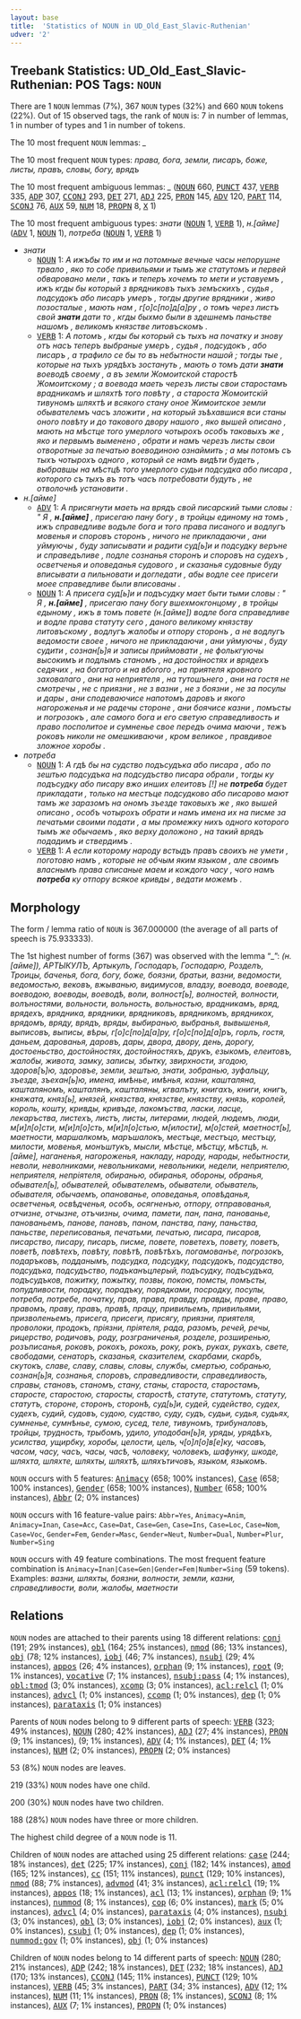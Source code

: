 ```yaml
---
layout: base
title:  'Statistics of NOUN in UD_Old_East_Slavic-Ruthenian'
udver: '2'
---
```


## Treebank Statistics: UD_Old_East_Slavic-Ruthenian: POS Tags: `NOUN`

There are 1 `NOUN` lemmas (7%), 367 `NOUN` types (32%) and 660 `NOUN` tokens (22%).
Out of 15 observed tags, the rank of `NOUN` is: 7 in number of lemmas, 1 in number of types and 1 in number of tokens.

The 10 most frequent `NOUN` lemmas: <em>_</em>

The 10 most frequent `NOUN` types:  <em>права, бога, земли, писаръ, боже, листы, правъ, словы, богу, врядъ</em>

The 10 most frequent ambiguous lemmas: <em>_</em> (<tt><a href="orv_ruthenian-pos-NOUN.html">NOUN</a></tt> 660, <tt><a href="orv_ruthenian-pos-PUNCT.html">PUNCT</a></tt> 437, <tt><a href="orv_ruthenian-pos-VERB.html">VERB</a></tt> 335, <tt><a href="orv_ruthenian-pos-ADP.html">ADP</a></tt> 307, <tt><a href="orv_ruthenian-pos-CCONJ.html">CCONJ</a></tt> 293, <tt><a href="orv_ruthenian-pos-DET.html">DET</a></tt> 271, <tt><a href="orv_ruthenian-pos-ADJ.html">ADJ</a></tt> 225, <tt><a href="orv_ruthenian-pos-PRON.html">PRON</a></tt> 145, <tt><a href="orv_ruthenian-pos-ADV.html">ADV</a></tt> 120, <tt><a href="orv_ruthenian-pos-PART.html">PART</a></tt> 114, <tt><a href="orv_ruthenian-pos-SCONJ.html">SCONJ</a></tt> 76, <tt><a href="orv_ruthenian-pos-AUX.html">AUX</a></tt> 59, <tt><a href="orv_ruthenian-pos-NUM.html">NUM</a></tt> 18, <tt><a href="orv_ruthenian-pos-PROPN.html">PROPN</a></tt> 8, <tt><a href="orv_ruthenian-pos-X.html">X</a></tt> 1)

The 10 most frequent ambiguous types:  <em>знати</em> (<tt><a href="orv_ruthenian-pos-NOUN.html">NOUN</a></tt> 1, <tt><a href="orv_ruthenian-pos-VERB.html">VERB</a></tt> 1), <em>н.[айме]</em> (<tt><a href="orv_ruthenian-pos-ADV.html">ADV</a></tt> 1, <tt><a href="orv_ruthenian-pos-NOUN.html">NOUN</a></tt> 1), <em>потреба</em> (<tt><a href="orv_ruthenian-pos-NOUN.html">NOUN</a></tt> 1, <tt><a href="orv_ruthenian-pos-VERB.html">VERB</a></tt> 1)


* <em>знати</em>
  * <tt><a href="orv_ruthenian-pos-NOUN.html">NOUN</a></tt> 1: <em>А ижъбы то им и на потомные вечные часы непорушне трвало , яко то собе привильями и тымъ же статутомъ и первей обваровано мели , такъ и теперъ хочемъ то мети и уставуемъ , ижъ кгды бы который з врядниковъ тыхъ земъскихъ , судья , подсудокъ або писаръ умеръ , тогды другие врядники , живо позосталые , мають нам , г[о]с[по]д[а]ру , о томъ через листъ свой <b>знати</b> дати то , кгды быхмо были в здешнемъ паньстве нашомъ , великомъ князстве литовъскомъ .</em>
  * <tt><a href="orv_ruthenian-pos-VERB.html">VERB</a></tt> 1: <em>А потомъ , кгды бы который съ тыхъ на початку и знову отъ насъ теперъ выбраные умеръ , судья , подсудокъ , або писаръ , а трафило се бы то въ небытности нашой ; тогды тые , которые на тыхъ урядѣхъ зостануть , мають о томъ дати <b>знати</b> воеводѣ своему , а въ земли Жомоитской старостѣ Жомоитскому ; а воевода маеть черезъ листы свои старостамъ врадникамъ и шляхтѣ того повѣту , а староста Жомоитскій тивуномъ шляхтѣ и всякого стану оное Жимоитское земли обывателемъ часъ зложити , на который зъѣхавшися вси станы оного повѣту и до такового двору нашого , яко вышей описано , мають на мѣстце того умерлого чотырохъ особъ таковыхъ же , яко и первымъ выменено , обрати и намъ черезъ листы свои отворотные за печатью воеводиною ознаймить ; а мы потомъ съ тыхъ чотырохъ одного , который се намъ видѣти будеть , выбравшы на мѣстцѣ того умерлого судьи подсудка або писара , которого съ тыхъ въ тотъ часъ потребовати будуть , не отволочнѣ установити .</em>
* <em>н.[айме]</em>
  * <tt><a href="orv_ruthenian-pos-ADV.html">ADV</a></tt> 1: <em>А присягнути маеть на врядъ свой писарский тыми словы : \" Я , <b>н.[айме]</b> , присегаю пану богу , в тройцы единому на томъ , ижъ справедливе водъле бога и того права писаного и водлугъ мовенья и споровъ сторонъ , ничого не прикладаючи , ани уймуючы , буду записывати и радити суд[ь]и и подсудку веръне и справедъливе , подле сознанья сторонъ и споровъ на судехъ , осветченья и оповеданья судового , и сказанья судовные буду вписывати а пильновати и догледати , абы водле сее присеги моее справедливе были вписованы .</em>
  * <tt><a href="orv_ruthenian-pos-NOUN.html">NOUN</a></tt> 1: <em>А присега суд[ь]и и подъсудку мает быти тыми словы : \" Я , <b>н.[айме]</b> , присегаю пану богу вшехмокгонцому , в тройцы едыному , ижъ в томъ повете (н.[айме]) водле бога справедливе и водле права статуту сего , даного великому князству литовъскому , водлугъ жалобы и отпору сторонъ , а не водлугъ ведомости своее , ничого не прикладаючи , ани уймуючы , буду судити , сознан[ь]я и записы приймовати , не фолькгуючы высокимъ и подлымъ станомъ , на достойностях и врядехъ седячих , на богатого и на вбогого , на приятеля кровного заховалаго , ани на неприятеля , на тутошънего , ани на гостя не смотречы , не с приязни , не з вазни , не з боязни , не за посулы и дары , ани сподеваючисе напотомъ даровъ и якого нагороженья и не радечы стороне , ани боячисе казни , помъсты и погрозокъ , але самого бога и его светую справедливость и право посполитое и сумненье свое передъ очима маючи , тежъ роковъ николи не омешкиваючи , кром великое , правдивое зложное хоробы .</em>
* <em>потреба</em>
  * <tt><a href="orv_ruthenian-pos-NOUN.html">NOUN</a></tt> 1: <em>А гдѣ бы на судство подъсудъка або писара , або по зештью подсудъка на подсудъство писара обрали , тогды ку подъсудку або писару вжо инших елеитовъ [!] не <b>потреба</b> будет прикладати , только на местъце подсудково або писарово мают тамъ же заразомъ на ономъ зъезде таковыхъ же , яко вышей описано , особъ чотырохъ обрати и намъ имена их на писме за печатьми своими подати , а мы промежку нихъ одного которого тымъ же обычаемъ , яко верху доложоно , на такий врядъ подадимъ и ствердимъ .</em>
  * <tt><a href="orv_ruthenian-pos-VERB.html">VERB</a></tt> 1: <em>А если которому народу встыдъ правъ своихъ не умети , поготовю намъ , которые не обчым яким языком , але своимъ власнымъ права списаные маем и кождого часу , чого намъ <b>потреба</b> ку отпору всякое кривды , ведати можемъ .</em>

## Morphology

The form / lemma ratio of `NOUN` is 367.000000 (the average of all parts of speech is 75.933333).

The 1st highest number of forms (367) was observed with the lemma “_”: <em>(н.[айме]), АРТЫКУЛЪ, Артыкулъ, Господаръ, Господарю, Розделъ, Троицы, баченья, бога, богу, боже, боязни, братьи, вазни, ведомости, ведомостью, вековъ, вжыванью, видимусов, владзу, воевода, воеводе, воеводою, воеводы, воеводѣ, воли, волност[ь], волностей, волности, волъностями, вольности, вольность, вольностью, врадникамъ, вряд, врядехъ, врядника, врядники, врядниковъ, врядникомъ, врядникох, врядомъ, вряду, врядъ, вряды, выбиранью, выбранья, вывышенья, выписовъ, выписы, вѣры, г[о]с[по]д[а]ру, г[о]с[по]д[а]ръ, горлъ, гостя, даньем, дарованья, даровъ, дары, двора, двору, день, дорогу, достоеньство, достойностях, достойностяхъ, друкъ, езыкомъ, елеитовъ, жалобы, живота, замку, записы, збытку, звирхности, згодою, здоров[ъ]ю, здоровъе, земли, зештью, знати, зобранью, зуфальцу, зъезде, зъехан[ь]ю, имена, имѣнье, имѣнья, казни, кашталяна, кашталяномъ, кашталянъ, кашталяны, кгвалъту, книгахъ, книги, книгъ, княжата, княз[ь], князей, князства, князстве, князству, князь, королей, король, кошту, кривды, кривъде, лакомъства, ласки, ласце, лекаръства, листехъ, листъ, листы, литерами, людей, людемъ, люди, м[и]л[о]сти, м[и]л[о]сть, м[и]л[о]стью, м[илости], м[о]стей, маетност[ь], маетности, маршалкомъ, маръшалокъ, местъце, местъцо, местъцу, милости, мовенья, монъштукъ, мысли, мѣстце, мѣстцу, мѣстцѣ, н.[айме], наганенья, нагороженья, накладу, народу, народы, небытности, неволи, неволниками, невольниками, невольники, недели, неприятелю, неприятеля, непріятеля, обиранью, обиранья, обороны, обранья, обывател[ь], обывателей, обывателемъ, обыватели, обыватель, обывателя, обычаемъ, опанованье, оповеданья, оповѣданья, осветченья, освѣдченья, особъ, осягненъю, отпору, отправованья, отчизне, отчызне, отъчизны, очима, памети, пан, пана, панованье, панованьемъ, панове, пановъ, паном, панства, пану, паньства, паньстве, переписованья, печатьми, печатью, писара, писаров, писарство, писару, писаръ, писме, повете, поветехъ, повету, поветъ, поветѣ, повѣтехъ, повѣту, повѣтѣ, повѣтѣхъ, погамованъе, погрозокъ, подаръковъ, подданымъ, подсудка, подсудку, подсудокъ, подсудство, подсудъка, подсудъство, подъканъцлерый, подъсудку, подъсудъка, подъсудъков, пожитку, пожытку, позвы, покою, помсты, помъсты, попудливости, порадку, порадъку, порядками, посродку, посулы, потреба, потребе, початку, прав, права, правду, правды, праве, право, правомъ, праву, правъ, правѣ, працу, привильемъ, привильями, призволеньемъ, присега, присеги, присягу, приязни, приятеля, проволоки, продокъ, пріязни, пріятеля, рада, разомъ, речей, речы, рицерство, родичовъ, роду, розграниченья, розделе, розширенью, розъписанья, роковъ, рокохъ, рокохь, року, рокъ, руках, рукахъ, свете, свободами, сенаторъ, сказанья, сказителем, скарбами, скарбъ, скутокъ, славе, славу, славы, словы, службы, смертью, собранью, сознан[ь]я, сознанья, споровъ, справедливости, справедливость, справы, становъ, станомъ, стану, станы, староста, старостамъ, старосте, старостою, старосты, старостѣ, статуте, статутомъ, статуту, статутъ, стороне, сторонъ, сторонѣ, суд[ь]и, судей, судейство, судех, судехъ, судий, судовъ, судою, судство, суду, судъ, судьи, судья, судьях, сумненье, сумнѣнье, сумою, сусед, теле, тивуномъ, трибуналовъ, тройцы, трудность, трыбомъ, удило, уподобан[ь]я, уряды, урядѣхъ, усилства, ущирбку, хоробы, целости, цель, ч[о]л[о]в[е]ку, часовъ, часом, часу, часъ, часы, часѣ, чоловеку, чоловекъ, шафунку, шкоде, шляхта, шляхте, шляхты, шляхтѣ, шляхътичовъ, языком, языкомъ</em>.

`NOUN` occurs with 5 features: <tt><a href="orv_ruthenian-feat-Animacy.html">Animacy</a></tt> (658; 100% instances), <tt><a href="orv_ruthenian-feat-Case.html">Case</a></tt> (658; 100% instances), <tt><a href="orv_ruthenian-feat-Gender.html">Gender</a></tt> (658; 100% instances), <tt><a href="orv_ruthenian-feat-Number.html">Number</a></tt> (658; 100% instances), <tt><a href="orv_ruthenian-feat-Abbr.html">Abbr</a></tt> (2; 0% instances)

`NOUN` occurs with 16 feature-value pairs: `Abbr=Yes`, `Animacy=Anim`, `Animacy=Inan`, `Case=Acc`, `Case=Dat`, `Case=Gen`, `Case=Ins`, `Case=Loc`, `Case=Nom`, `Case=Voc`, `Gender=Fem`, `Gender=Masc`, `Gender=Neut`, `Number=Dual`, `Number=Plur`, `Number=Sing`

`NOUN` occurs with 49 feature combinations.
The most frequent feature combination is `Animacy=Inan|Case=Gen|Gender=Fem|Number=Sing` (59 tokens).
Examples: <em>вазни, шляхты, боязни, волности, земли, казни, справедливости, воли, жалобы, маетности</em>


## Relations

`NOUN` nodes are attached to their parents using 18 different relations: <tt><a href="orv_ruthenian-dep-conj.html">conj</a></tt> (191; 29% instances), <tt><a href="orv_ruthenian-dep-obl.html">obl</a></tt> (164; 25% instances), <tt><a href="orv_ruthenian-dep-nmod.html">nmod</a></tt> (86; 13% instances), <tt><a href="orv_ruthenian-dep-obj.html">obj</a></tt> (78; 12% instances), <tt><a href="orv_ruthenian-dep-iobj.html">iobj</a></tt> (46; 7% instances), <tt><a href="orv_ruthenian-dep-nsubj.html">nsubj</a></tt> (29; 4% instances), <tt><a href="orv_ruthenian-dep-appos.html">appos</a></tt> (26; 4% instances), <tt><a href="orv_ruthenian-dep-orphan.html">orphan</a></tt> (9; 1% instances), <tt><a href="orv_ruthenian-dep-root.html">root</a></tt> (9; 1% instances), <tt><a href="orv_ruthenian-dep-vocative.html">vocative</a></tt> (7; 1% instances), <tt><a href="orv_ruthenian-dep-nsubj-pass.html">nsubj:pass</a></tt> (4; 1% instances), <tt><a href="orv_ruthenian-dep-obl-tmod.html">obl:tmod</a></tt> (3; 0% instances), <tt><a href="orv_ruthenian-dep-xcomp.html">xcomp</a></tt> (3; 0% instances), <tt><a href="orv_ruthenian-dep-acl-relcl.html">acl:relcl</a></tt> (1; 0% instances), <tt><a href="orv_ruthenian-dep-advcl.html">advcl</a></tt> (1; 0% instances), <tt><a href="orv_ruthenian-dep-ccomp.html">ccomp</a></tt> (1; 0% instances), <tt><a href="orv_ruthenian-dep-dep.html">dep</a></tt> (1; 0% instances), <tt><a href="orv_ruthenian-dep-parataxis.html">parataxis</a></tt> (1; 0% instances)

Parents of `NOUN` nodes belong to 9 different parts of speech: <tt><a href="orv_ruthenian-pos-VERB.html">VERB</a></tt> (323; 49% instances), <tt><a href="orv_ruthenian-pos-NOUN.html">NOUN</a></tt> (280; 42% instances), <tt><a href="orv_ruthenian-pos-ADJ.html">ADJ</a></tt> (27; 4% instances), <tt><a href="orv_ruthenian-pos-PRON.html">PRON</a></tt> (9; 1% instances),  (9; 1% instances), <tt><a href="orv_ruthenian-pos-ADV.html">ADV</a></tt> (4; 1% instances), <tt><a href="orv_ruthenian-pos-DET.html">DET</a></tt> (4; 1% instances), <tt><a href="orv_ruthenian-pos-NUM.html">NUM</a></tt> (2; 0% instances), <tt><a href="orv_ruthenian-pos-PROPN.html">PROPN</a></tt> (2; 0% instances)

53 (8%) `NOUN` nodes are leaves.

219 (33%) `NOUN` nodes have one child.

200 (30%) `NOUN` nodes have two children.

188 (28%) `NOUN` nodes have three or more children.

The highest child degree of a `NOUN` node is 11.

Children of `NOUN` nodes are attached using 25 different relations: <tt><a href="orv_ruthenian-dep-case.html">case</a></tt> (244; 18% instances), <tt><a href="orv_ruthenian-dep-det.html">det</a></tt> (225; 17% instances), <tt><a href="orv_ruthenian-dep-conj.html">conj</a></tt> (182; 14% instances), <tt><a href="orv_ruthenian-dep-amod.html">amod</a></tt> (165; 12% instances), <tt><a href="orv_ruthenian-dep-cc.html">cc</a></tt> (151; 11% instances), <tt><a href="orv_ruthenian-dep-punct.html">punct</a></tt> (129; 10% instances), <tt><a href="orv_ruthenian-dep-nmod.html">nmod</a></tt> (88; 7% instances), <tt><a href="orv_ruthenian-dep-advmod.html">advmod</a></tt> (41; 3% instances), <tt><a href="orv_ruthenian-dep-acl-relcl.html">acl:relcl</a></tt> (19; 1% instances), <tt><a href="orv_ruthenian-dep-appos.html">appos</a></tt> (18; 1% instances), <tt><a href="orv_ruthenian-dep-acl.html">acl</a></tt> (13; 1% instances), <tt><a href="orv_ruthenian-dep-orphan.html">orphan</a></tt> (9; 1% instances), <tt><a href="orv_ruthenian-dep-nummod.html">nummod</a></tt> (8; 1% instances), <tt><a href="orv_ruthenian-dep-cop.html">cop</a></tt> (6; 0% instances), <tt><a href="orv_ruthenian-dep-mark.html">mark</a></tt> (5; 0% instances), <tt><a href="orv_ruthenian-dep-advcl.html">advcl</a></tt> (4; 0% instances), <tt><a href="orv_ruthenian-dep-parataxis.html">parataxis</a></tt> (4; 0% instances), <tt><a href="orv_ruthenian-dep-nsubj.html">nsubj</a></tt> (3; 0% instances), <tt><a href="orv_ruthenian-dep-obl.html">obl</a></tt> (3; 0% instances), <tt><a href="orv_ruthenian-dep-iobj.html">iobj</a></tt> (2; 0% instances), <tt><a href="orv_ruthenian-dep-aux.html">aux</a></tt> (1; 0% instances), <tt><a href="orv_ruthenian-dep-csubj.html">csubj</a></tt> (1; 0% instances), <tt><a href="orv_ruthenian-dep-dep.html">dep</a></tt> (1; 0% instances), <tt><a href="orv_ruthenian-dep-nummod-gov.html">nummod:gov</a></tt> (1; 0% instances), <tt><a href="orv_ruthenian-dep-obj.html">obj</a></tt> (1; 0% instances)

Children of `NOUN` nodes belong to 14 different parts of speech: <tt><a href="orv_ruthenian-pos-NOUN.html">NOUN</a></tt> (280; 21% instances), <tt><a href="orv_ruthenian-pos-ADP.html">ADP</a></tt> (242; 18% instances), <tt><a href="orv_ruthenian-pos-DET.html">DET</a></tt> (232; 18% instances), <tt><a href="orv_ruthenian-pos-ADJ.html">ADJ</a></tt> (170; 13% instances), <tt><a href="orv_ruthenian-pos-CCONJ.html">CCONJ</a></tt> (145; 11% instances), <tt><a href="orv_ruthenian-pos-PUNCT.html">PUNCT</a></tt> (129; 10% instances), <tt><a href="orv_ruthenian-pos-VERB.html">VERB</a></tt> (45; 3% instances), <tt><a href="orv_ruthenian-pos-PART.html">PART</a></tt> (34; 3% instances), <tt><a href="orv_ruthenian-pos-ADV.html">ADV</a></tt> (12; 1% instances), <tt><a href="orv_ruthenian-pos-NUM.html">NUM</a></tt> (11; 1% instances), <tt><a href="orv_ruthenian-pos-PRON.html">PRON</a></tt> (8; 1% instances), <tt><a href="orv_ruthenian-pos-SCONJ.html">SCONJ</a></tt> (8; 1% instances), <tt><a href="orv_ruthenian-pos-AUX.html">AUX</a></tt> (7; 1% instances), <tt><a href="orv_ruthenian-pos-PROPN.html">PROPN</a></tt> (1; 0% instances)

